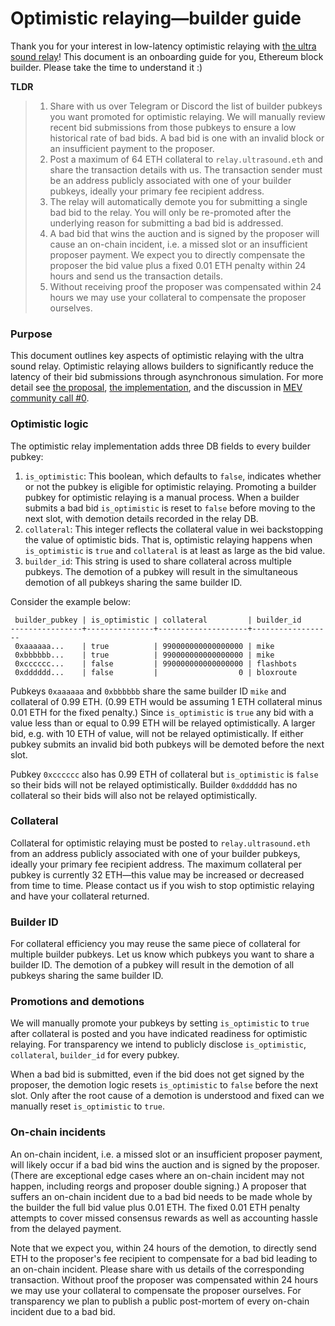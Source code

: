 # Optimistic relaying—builder guide

Thank you for your interest in low-latency optimistic relaying with [the ultra sound relay](https://relay.ultrasound.money)! This document is an onboarding guide for you, Ethereum block builder. Please take the time to understand it :)

**TLDR**

>1. Share with us over Telegram or Discord the list of builder pubkeys you want promoted for optimistic relaying. We will manually review recent bid submissions from those pubkeys to ensure a low historical rate of bad bids. A bad bid is one with an invalid block or an insufficient payment to the proposer.
>2. Post a maximum of 64 ETH collateral to `relay.ultrasound.eth` and share the transaction details with us. The transaction sender must be an address publicly associated with one of your builder pubkeys, ideally your primary fee recipient address.
>3. The relay will automatically demote you for submitting a single bad bid to the relay. You will only be re-promoted after the underlying reason for submitting a bad bid is addressed.
>4. A bad bid that wins the auction and is signed by the proposer will cause an on-chain incident, i.e. a missed slot or an insufficient proposer payment. We expect you to directly compensate the proposer the bid value plus a fixed 0.01 ETH penalty within 24 hours and send us the transaction details.
>5. Without receiving proof the proposer was compensated within 24 hours we may use your collateral to compensate the proposer ourselves.

### Purpose

This document outlines key aspects of optimistic relaying with the ultra sound relay. Optimistic relaying allows builders to significantly reduce the latency of their bid submissions through asynchronous simulation. For more detail see [the proposal](https://github.com/michaelneuder/opt-relay-docs/blob/main/proposal.md), [the implementation](https://github.com/flashbots/mev-boost-relay/pull/285), and the discussion in [MEV community call #0](https://collective.flashbots.net/t/mev-boost-community-call-0-23-feb-2023/1348).

### Optimistic logic

The optimistic relay implementation adds three DB fields to every builder pubkey:

1. `is_optimistic`: This boolean, which defaults to `false`, indicates whether or not the pubkey is eligible for optimistic relaying. Promoting a builder pubkey for optimistic relaying is a manual process. When a builder submits a bad bid `is_optimistic` is reset to `false` before moving to the next slot, with demotion details recorded in the relay DB.
2. `collateral`: This integer reflects the collateral value in wei backstopping the value of optimistic bids. That is, optimistic relaying happens when `is_optimistic` is `true` and `collateral` is at least as large as the bid value.
3. `builder_id`: This string is used to share collateral across multiple pubkeys. The demotion of a pubkey will result in the simultaneous demotion of all pubkeys sharing the same builder ID.

Consider the example below:

```
 builder_pubkey | is_optimistic | collateral         | builder_id
----------------+---------------+--------------------+------------------
 0xaaaaaa...    | true          | 990000000000000000 | mike
 0xbbbbbb...    | true          | 990000000000000000 | mike
 0xcccccc...    | false         | 990000000000000000 | flashbots
 0xdddddd...    | false         |                  0 | bloxroute
```

Pubkeys `0xaaaaaa` and `0xbbbbbb` share the same builder ID `mike` and collateral of 0.99 ETH. (0.99 ETH would be assuming 1 ETH collateral minus 0.01 ETH for the fixed penalty.) Since `is_optimistic` is `true` any bid with a value less than or equal to 0.99 ETH will be relayed optimistically. A larger bid, e.g. with 10 ETH of value, will not be relayed optimistically. If either pubkey submits an invalid bid both pubkeys will be demoted before the next slot.

Pubkey `0xcccccc` also has 0.99 ETH of collateral but `is_optimistic` is `false` so their bids will not be relayed optimistically. Builder `0xdddddd` has no collateral so their bids will also not be relayed optimistically.

### Collateral

Collateral for optimistic relaying must be posted to `relay.ultrasound.eth` from an address publicly associated with one of your builder pubkeys, ideally your primary fee recipient address. The maximum collateral per pubkey is currently 32 ETH—this value may be increased or decreased from time to time. Please contact us if you wish to stop optimistic relaying and have your collateral returned.

### Builder ID

For collateral efficiency you may reuse the same piece of collateral for multiple builder pubkeys. Let us know which pubkeys you want to share a builder ID. The demotion of a pubkey will result in the demotion of all pubkeys sharing the same builder ID.

### Promotions and demotions

We will manually promote your pubkeys by setting `is_optimistic` to `true` after collateral is posted and you have indicated readiness for optimistic relaying. For transparency we intend to publicly disclose `is_optimistic`, `collateral`, `builder_id` for every pubkey.

When a bad bid is submitted, even if the bid does not get signed by the proposer, the demotion logic resets `is_optimistic` to `false` before the next slot. Only after the root cause of a demotion is understood and fixed can we manually reset `is_optimistic` to `true`.

### On-chain incidents

An on-chain incident, i.e. a missed slot or an insufficient proposer payment, will likely occur if a bad bid wins the auction and is signed by the proposer. (There are exceptional edge cases where an on-chain incident may not happen, including reorgs and proposer double signing.) A proposer that suffers an on-chain incident due to a bad bid needs to be made whole by the builder the full bid value plus 0.01 ETH. The fixed 0.01 ETH penalty attempts to cover missed consensus rewards as well as accounting hassle from the delayed payment.

Note that we expect you, within 24 hours of the demotion, to directly send ETH to the proposer's fee recipient to compensate for a bad bid leading to an on-chain incident. Please share with us details of the corresponding transaction. Without proof the proposer was compensated within 24 hours we may use your collateral to compensate the proposer ourselves. For transparency we plan to publish a public post-mortem of every on-chain incident due to a bad bid.
